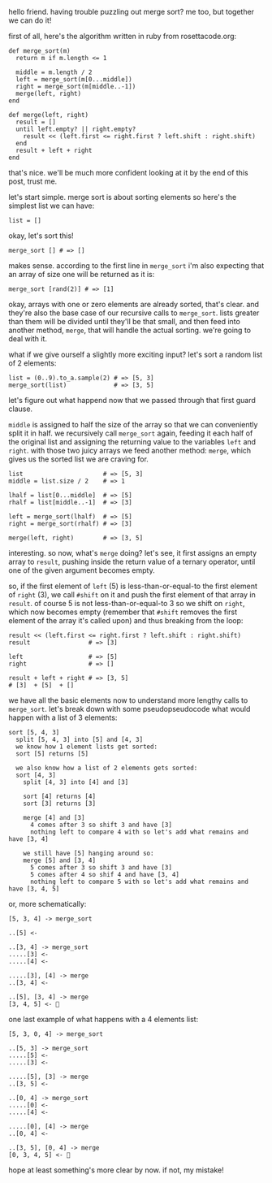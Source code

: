 hello friend. having trouble puzzling out merge sort? me too, but together we can do it!

first of all, here's the algorithm written in ruby from rosettacode.org:
```
def merge_sort(m)
  return m if m.length <= 1

  middle = m.length / 2
  left = merge_sort(m[0...middle])
  right = merge_sort(m[middle..-1])
  merge(left, right)
end

def merge(left, right)
  result = []
  until left.empty? || right.empty?
    result << (left.first <= right.first ? left.shift : right.shift)
  end
  result + left + right
end
```
that's nice. we'll be much more confident looking at it by the end of this post, trust me.

let's start simple. merge sort is about sorting elements so here's the simplest list we can have:

    list = []

okay, let's sort this!

    merge_sort [] # => []

makes sense. according to the first line in `merge_sort` i'm also expecting that an array of size one will be returned as it is:

    merge_sort [rand(2)] # => [1]

okay, arrays with one or zero elements are already sorted, that's clear. and they're also the base case of our recursive calls to `merge_sort`. lists greater than them will be divided until they'll be that small, and then feed into another method, `merge`, that will handle the actual sorting. we're going to deal with it.

what if we give ourself a slightly more exciting input? let's sort a random list of 2 elements:

    list = (0..9).to_a.sample(2) # => [5, 3]
    merge_sort(list)             # => [3, 5]

let's figure out what happend now that we passed through that first guard clause.

`middle` is assigned to half the size of the array so that we can conveniently split it in half. we recursively call `merge_sort` again, feeding it each half of the original list and assigning the returning value to the variables `left` and `right`. with those two juicy arrays we feed another method: `merge`, which gives us the sorted list we are craving for.
```
list                      # => [5, 3]
middle = list.size / 2    # => 1

lhalf = list[0...middle]  # => [5]
rhalf = list[middle..-1]  # => [3]

left = merge_sort(lhalf)  # => [5]
right = merge_sort(rhalf) # => [3]

merge(left, right)        # => [3, 5]
```
interesting. so now, what's `merge` doing? let's see, it first assigns an empty array to `result`, pushing inside the return value of a ternary operator, until one of the given argument becomes empty.

so, if the first element of `left` (5) is less-than-or-equal-to the first element of `right` (3), we call `#shift` on it and push the first element of that array in `result`. of course 5 is not less-than-or-equal-to 3 so we shift on `right`, which now becomes empty (remember that `#shift` removes the first element of the array it's called upon) and thus breaking from the loop:
```
result << (left.first <= right.first ? left.shift : right.shift)
result                # => [3]

left                  # => [5]
right                 # => []

result + left + right # => [3, 5]
# [3]  + [5]  + []
```
we have all the basic elements now to understand more lengthy calls to `merge_sort`. let's break down with some pseudopseudocode what would happen with a list of 3 elements:
```
sort [5, 4, 3]
  split [5, 4, 3] into [5] and [4, 3]
  we know how 1 element lists get sorted:
  sort [5] returns [5]

  we also know how a list of 2 elements gets sorted:
  sort [4, 3]
    split [4, 3] into [4] and [3]

    sort [4] returns [4]
    sort [3] returns [3]

    merge [4] and [3]
      4 comes after 3 so shift 3 and have [3]
      nothing left to compare 4 with so let's add what remains and have [3, 4]

    we still have [5] hanging around so:
    merge [5] and [3, 4]
      5 comes after 3 so shift 3 and have [3]
      5 comes after 4 so shif 4 and have [3, 4]
      nothing left to compare 5 with so let's add what remains and have [3, 4, 5]
```
or, more schematically:
```
[5, 3, 4] -> merge_sort

..[5] <-

..[3, 4] -> merge_sort
.....[3] <-
.....[4] <-

.....[3], [4] -> merge
..[3, 4] <-

..[5], [3, 4] -> merge
[3, 4, 5] <- 🎉
```
one last example of what happens with a 4 elements list:
```
[5, 3, 0, 4] -> merge_sort

..[5, 3] -> merge_sort
.....[5] <-
.....[3] <-

.....[5], [3] -> merge
..[3, 5] <-

..[0, 4] -> merge_sort
.....[0] <-
.....[4] <-

.....[0], [4] -> merge
..[0, 4] <-

..[3, 5], [0, 4] -> merge
[0, 3, 4, 5] <- 🎉
```
hope at least something's more clear by now. if not, my mistake!
